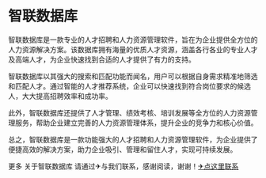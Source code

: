 # 智联数据库

智联数据库是一款专业的人才招聘和人力资源管理软件，旨在为企业提供全方位的人力资源解决方案。该数据库拥有海量的优质人才资源，涵盖各行各业的专业人才及高端人才，为企业快速找到合适的人才提供了有力的支持。

智联数据库以其强大的搜索和匹配功能而闻名，用户可以根据自身需求精准地筛选和匹配人才。通过智能的人才推荐系统，企业可以快速找到符合岗位要求的候选人，大大提高招聘效率和成功率。

此外，智联数据库还提供了人才管理、绩效考核、培训发展等全方位的人力资源管理服务，帮助企业建立完善的人力资源管理体系，提升企业的竞争力和核心价值。

总之，智联数据库是一款功能强大的人才招聘和人力资源管理软件，为企业提供了便捷高效的解决方案，助力企业吸引、管理和留住人才，实现可持续发展。

更多 关于智联数据库 请通过✈与我们联系，感谢阅读，谢谢！[✈点这里联系](https://b.k02.cc)